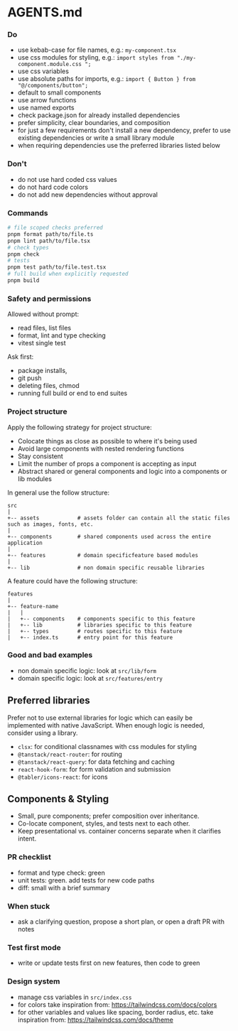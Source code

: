 # AGENTS.md

### Do

- use kebab-case for file names, e.g.: `my-component.tsx`
- use css modules for styling, e.g.: `import styles from "./my-component.module.css ";`
- use css variables
- use absolute paths for imports, e.g.: `import { Button } from "@/components/button";`
- default to small components
- use arrow functions
- use named exports
- check package.json for already installed dependencies
- prefer simplicity, clear boundaries, and composition
- for just a few requirements don't install a new dependency, prefer to use existing dependencies or write a small library module
- when requiring dependencies use the preferred libraries listed below

### Don't

- do not use hard coded css values
- do not hard code colors
- do not add new dependencies without approval

### Commands

```zsh
# file scoped checks preferred
pnpm format path/to/file.ts
pnpm lint path/to/file.tsx
# check types
pnpm check
# tests
pnpm test path/to/file.test.tsx
# full build when explicitly requested
pnpm build
```

### Safety and permissions

Allowed without prompt:

- read files, list files
- format, lint and type checking
- vitest single test

Ask first:

- package installs,
- git push
- deleting files, chmod
- running full build or end to end suites

### Project structure

Apply the following strategy for project structure:

- Colocate things as close as possible to where it's being used
- Avoid large components with nested rendering functions
- Stay consistent
- Limit the number of props a component is accepting as input
- Abstract shared or general components and logic into a components or lib modules


In general use the follow structure:

```
src
|
+-- assets            # assets folder can contain all the static files such as images, fonts, etc.
|
+-- components        # shared components used across the entire application
|
+-- features          # domain specificfeature based modules
|
+-- lib               # non domain specific reusable libraries
```

A feature could have the following structure:

```
features
|
+-- feature-name
|   |
|   +-- components    # components specific to this feature
|   +-- lib           # libraries specific to this feature
|   +-- types         # routes specific to this feature
|   +-- index.ts      # entry point for this feature
```

### Good and bad examples

- non domain specific logic: look at `src/lib/form`
- domain specific logic: look at `src/features/entry`

## Preferred libraries

Prefer not to use external libraries for logic which can easily be implemented with native JavaScript.
When enough logic is needed, consider using a library.

- `clsx`: for conditional classnames with css modules for styling
- `@tanstack/react-router`: for routing
- `@tanstack/react-query`: for data fetching and caching
- `react-hook-form`: for form validation and submission
- `@tabler/icons-react`: for icons

## Components & Styling

- Small, pure components; prefer composition over inheritance.
- Co-locate component, styles, and tests next to each other.
- Keep presentational vs. container concerns separate when it clarifies intent.

### PR checklist

- format and type check: green
- unit tests: green. add tests for new code paths
- diff: small with a brief summary

### When stuck

- ask a clarifying question, propose a short plan, or open a draft PR with notes

### Test first mode

- write or update tests first on new features, then code to green

### Design system

- manage css variables in `src/index.css`
- for colors take inspiration from: https://tailwindcss.com/docs/colors
- for other variables and values like spacing, border radius, etc. take inspiration from: https://tailwindcss.com/docs/theme
